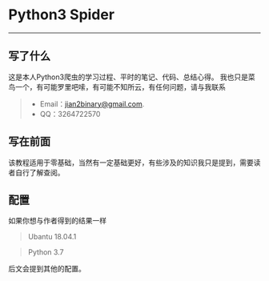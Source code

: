 # Python3 Spider

---

## 写了什么

这是本人Python3爬虫的学习过程、平时的笔记、代码、总结心得。
我也只是菜鸟一个，有可能罗里吧嗦，有可能不知所云，有任何问题，请与我联系

> - Email：jian2binary@gmail.com.
> - QQ：3264722570

## 写在前面

该教程适用于零基础，当然有一定基础更好，有些涉及的知识我只是提到，需要读者自行了解查阅。

## 配置

如果你想与作者得到的结果一样

> Ubantu 18.04.1 
 
> Python 3.7

后文会提到其他的配置。